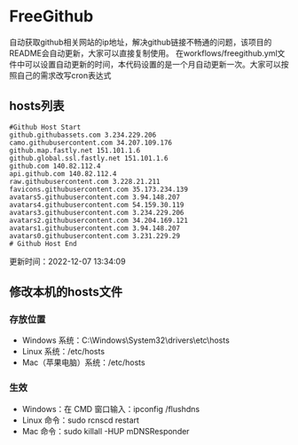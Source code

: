 # FreeGithub
自动获取github相关网站的ip地址，解决github链接不畅通的问题，该项目的README会自动更新，大家可以直接复制使用。
在workflows/freegithub.yml文件中可以设置自动更新的时间，本代码设置的是一个月自动更新一次。大家可以按照自己的需求改写cron表达式

## hosts列表
```base
#Github Host Start
github.githubassets.com 3.234.229.206
camo.githubusercontent.com 34.207.109.176
github.map.fastly.net 151.101.1.6
github.global.ssl.fastly.net 151.101.1.6
github.com 140.82.112.4
api.github.com 140.82.112.4
raw.githubusercontent.com 3.228.21.211
favicons.githubusercontent.com 35.173.234.139
avatars5.githubusercontent.com 3.94.148.207
avatars4.githubusercontent.com 54.159.30.119
avatars3.githubusercontent.com 3.234.229.206
avatars2.githubusercontent.com 34.204.169.121
avatars1.githubusercontent.com 3.94.148.207
avatars0.githubusercontent.com 3.231.229.29
# Github Host End
```

更新时间：2022-12-07 13:34:09

## 修改本机的hosts文件
### 存放位置
* Windows 系统：C:\Windows\System32\drivers\etc\hosts
* Linux 系统：/etc/hosts
* Mac（苹果电脑）系统：/etc/hosts

### 生效
* Windows：在 CMD 窗口输入：ipconfig /flushdns
* Linux 命令：sudo rcnscd restart
* Mac 命令：sudo killall -HUP mDNSResponder